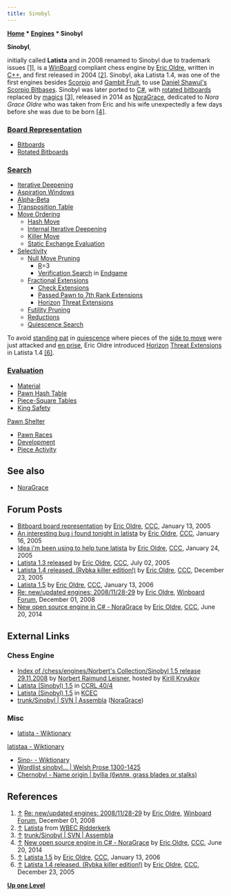 ```yaml
---
title: Sinobyl
---
```

**[Home](Home "Home") \* [Engines](Engines "Engines") \* Sinobyl**


**Sinobyl**,   

initially called **Latista** and in 2008 renamed to Sinobyl due to trademark issues 
<a id="cite-note-1" href="#cite-ref-1">[1]</a>, 
is a [WinBoard](WinBoard "WinBoard") compliant chess engine by [Eric Oldre](Eric_Oldre "Eric Oldre"), written in [C++](Cpp "Cpp"), and first released in 2004 
<a id="cite-note-2" href="#cite-ref-2">[2]</a>. 
Sinobyl, aka Latista 1.4, was one of the first engines besides [Scorpio](Scorpio "Scorpio") and [Gambit Fruit](Gambit_Fruit "Gambit Fruit"), 
to use [Daniel Shawul's](Daniel_Shawul "Daniel Shawul") [Scorpio Bitbases](Scorpio_Bitbases "Scorpio Bitbases").
Sinobyl was later ported to [C#](C_sharp "C sharp"), with [rotated bitboards](Rotated_Bitboards "Rotated Bitboards") replaced by [magics](Magic_Bitboards "Magic Bitboards") <a id="cite-note-3" href="#cite-ref-3">[3]</a>, 
released in 2014 as [NoraGrace](NoraGrace "NoraGrace"), dedicated to *Nora Grace Oldre* who was taken from Eric and his wife unexpectedly a few days before she was due to be born <a id="cite-note-4" href="#cite-ref-4">[4]</a>.



### [Board Representation](Board_Representation "Board Representation")


* [Bitboards](Bitboards "Bitboards")
* [Rotated Bitboards](Rotated_Bitboards "Rotated Bitboards")


### [Search](Search "Search")


* [Iterative Deepening](Iterative_Deepening "Iterative Deepening")
* [Aspiration Windows](Aspiration_Windows "Aspiration Windows")
* [Alpha-Beta](Alpha-Beta "Alpha-Beta")
* [Transposition Table](Transposition_Table "Transposition Table")
* [Move Ordering](Move_Ordering "Move Ordering")
	+ [Hash Move](Hash_Move "Hash Move")
	+ [Internal Iterative Deepening](Internal_Iterative_Deepening "Internal Iterative Deepening")
	+ [Killer Move](Killer_Move "Killer Move")
	+ [Static Exchange Evaluation](Static_Exchange_Evaluation "Static Exchange Evaluation")
* [Selectivity](Selectivity "Selectivity")
	+ [Null Move Pruning](Null_Move_Pruning "Null Move Pruning")
		- [R](Depth_Reduction_R "Depth Reduction R")=3
		- [Verification Search](Null_Move_Pruning#ZugzwangVerification "Null Move Pruning") in [Endgame](Endgame "Endgame")
	+ [Fractional Extensions](Extensions#FractionalExtensions "Extensions")
		- [Check Extensions](Check_Extensions "Check Extensions")
		- [Passed Pawn to 7th Rank Extensions](Passed_Pawn_Extensions "Passed Pawn Extensions")
		- [Horizon](Horizon_Node "Horizon Node") [Threat Extensions](Mate_Threat_Extensions#Threat_Extensions "Mate Threat Extensions")
	+ [Futility Pruning](Futility_Pruning "Futility Pruning")
	+ [Reductions](Reductions "Reductions")
	+ [Quiescence Search](Quiescence_Search "Quiescence Search")


 To avoid [standing pat](Quiescence_Search#StandPat "Quiescence Search") in [quiescence](Quiescence_Search "Quiescence Search") where pieces of the [side to move](Side_to_move "Side to move") were just attacked and [en prise](En_prise "En prise"), Eric Oldre introduced [Horizon](Horizon_Node "Horizon Node") [Threat Extensions](Mate_Threat_Extensions#Threat_Extensions "Mate Threat Extensions") in Latista 1.4 <a id="cite-note-6" href="#cite-ref-6">[6]</a>.
### [Evaluation](Evaluation "Evaluation")


* [Material](Material "Material")
* [Pawn Hash Table](Pawn_Hash_Table "Pawn Hash Table")
* [Piece-Square Tables](Piece-Square_Tables "Piece-Square Tables")
* [King Safety](King_Safety "King Safety")


 [Pawn Shelter](King_Safety#PawnShield "King Safety")
* [Pawn Races](Pawn_Race "Pawn Race")
* [Development](Development "Development")
* [Piece Activity](Mobility "Mobility")


## See also


* [NoraGrace](NoraGrace "NoraGrace")


## Forum Posts


* [Bitboard board representation](https://www.stmintz.com/ccc/index.php?id=405590) by [Eric Oldre](Eric_Oldre "Eric Oldre"), [CCC](CCC "CCC"), January 13, 2005
* [An interesting bug i found tonight in latista](https://www.stmintz.com/ccc/index.php?id=405910) by [Eric Oldre](Eric_Oldre "Eric Oldre"), [CCC](CCC "CCC"), January 16, 2005
* [Idea i'm been using to help tune latista](https://www.stmintz.com/ccc/index.php?id=407347) by [Eric Oldre](Eric_Oldre "Eric Oldre"), [CCC](CCC "CCC"), January 24, 2005
* [Latista 1.3 released](https://www.stmintz.com/ccc/index.php?id=434691) by [Eric Oldre](Eric_Oldre "Eric Oldre"), [CCC](CCC "CCC"), July 02, 2005
* [Latista 1.4 released. (Rybka killer edition!)](https://www.stmintz.com/ccc/index.php?id=472863) by [Eric Oldre](Eric_Oldre "Eric Oldre"), [CCC](CCC "CCC"), December 23, 2005
* [Latista 1.5](https://www.stmintz.com/ccc/index.php?id=479324) by [Eric Oldre](Eric_Oldre "Eric Oldre"), [CCC](CCC "CCC"), January 13, 2006
* [Re: new/updated engines: 2008/11/28-29](http://www.open-aurec.com/wbforum/viewtopic.php?p=187799&start=1#p187822) by [Eric Oldre](Eric_Oldre "Eric Oldre"), [Winboard Forum](Computer_Chess_Forums "Computer Chess Forums"), December 01, 2008
* [New open source engine in C# - NoraGrace](http://www.talkchess.com/forum/viewtopic.php?t=52700) by [Eric Oldre](Eric_Oldre "Eric Oldre"), [CCC](CCC "CCC"), June 20, 2014


## External Links


### Chess Engine


* [Index of /chess/engines/Norbert's Collection/Sinobyl 1.5 release 29.11.2008](http://kirr.homeunix.org/chess/engines/Norbert%27s%20Collection/Sinobyl%201.5%20release%2029.11.2008/) by [Norbert Raimund Leisner](Norbert_Raimund_Leisner "Norbert Raimund Leisner"), hosted by [Kirill Kryukov](Kirill_Kryukov "Kirill Kryukov")
* [Latista (Sinobyl) 1.5](http://www.computerchess.org.uk/ccrl/404/cgi/engine_details.cgi?match_length=30&print=Details&each_game=1&eng=Latista%20%28Sinobyl%29%201.5#Latista_%28Sinobyl%29_1_5) in [CCRL 40/4](CCRL "CCRL")
* [Latista (Sinobyl) 1.5](http://kirill-kryukov.com/chess/kcec/cgi/engine_details.cgi?print=Details&each_game=1&eng=Latista%20%28Sinobyl%29%201.5) in [KCEC](KCEC "KCEC")
* [trunk/Sinobyl | SVN | Assembla](https://www.assembla.com/code/sinobyl/subversion/nodes/129/trunk/Sinobyl) ([NoraGrace](NoraGrace "NoraGrace"))


### Misc


* [latista - Wiktionary](http://en.wiktionary.org/wiki/latista)


 [latistaa - Wiktionary](http://en.wiktionary.org/wiki/latistaa)
* [Sino- - Wiktionary](http://en.wiktionary.org/wiki/Sino-)
* [Wordlist sinobyl... | Welsh Prose 1300-1425](http://www.rhyddiaithganoloesol.caerdydd.ac.uk/en/wordlist.php?prefix=sinobyl)
* [Chernobyl - Name origin | byllia (билля, grass blades or stalks)](https://en.wikipedia.org/wiki/Chernobyl#Name_origin)


## References


1. <a id="cite-ref-1" href="#cite-note-1">↑</a> [Re: new/updated engines: 2008/11/28-29](http://www.open-aurec.com/wbforum/viewtopic.php?p=187799&start=1#p187822) by [Eric Oldre](Eric_Oldre "Eric Oldre"), [Winboard Forum](Computer_Chess_Forums "Computer Chess Forums"), December 01, 2008
2. <a id="cite-ref-2" href="#cite-note-2">↑</a> [Latista](http://wbec-ridderkerk.nl/html/details1/Latista.html) from [WBEC Ridderkerk](WBEC "WBEC")
3. <a id="cite-ref-3" href="#cite-note-3">↑</a> [trunk/Sinobyl | SVN | Assembla](https://www.assembla.com/code/sinobyl/subversion/nodes/129/trunk/Sinobyl)
4. <a id="cite-ref-4" href="#cite-note-4">↑</a> [New open source engine in C# - NoraGrace](http://www.talkchess.com/forum/viewtopic.php?t=52700) by [Eric Oldre](Eric_Oldre "Eric Oldre"), [CCC](CCC "CCC"), June 20, 2014
5. <a id="cite-ref-5" href="#cite-note-5">↑</a> [Latista 1.5](https://www.stmintz.com/ccc/index.php?id=479324) by [Eric Oldre](Eric_Oldre "Eric Oldre"), [CCC](CCC "CCC"), January 13, 2006
6. <a id="cite-ref-6" href="#cite-note-6">↑</a> [Latista 1.4 released. (Rybka killer edition!)](https://www.stmintz.com/ccc/index.php?id=472863) by [Eric Oldre](Eric_Oldre "Eric Oldre"), [CCC](CCC "CCC"), December 23, 2005

**[Up one Level](Engines "Engines")**







 
